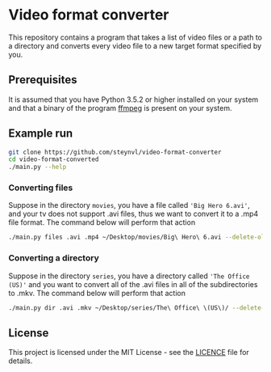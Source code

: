 # Video format converter

This repository contains a program that takes a list of video files or a path to a directory and converts every video file to a new target format specified by you. 

## Prerequisites
It is assumed that you have Python 3.5.2 or higher installed on your system and that a binary of the program [ffmpeg](https://www.ffmpeg.org/) is present on your system. 

## Example run
```bash
git clone https://github.com/steynvl/video-format-converter
cd video-format-converted
./main.py --help
```

### Converting files
Suppose in the directory `movies`, you have a file called `'Big Hero 6.avi'`, and your tv does not support .avi files, thus we want to convert it to a .mp4 file format. The command below will perform that action 

```bash
./main.py files .avi .mp4 ~/Desktop/movies/Big\ Hero\ 6.avi --delete-old
```

### Converting a directory
Suppose in the directory `series`, you have a directory called `'The Office (US)'` and you want to convert all of the .avi files in all of the subdirectories to .mkv. The command below will perform that action
```bash
./main.py dir .avi .mkv ~/Desktop/series/The\ Office\ \(US\)/ --delete-old
```

## License

This project is licensed under the MIT License - see the [LICENCE](LICENCE) file for details.